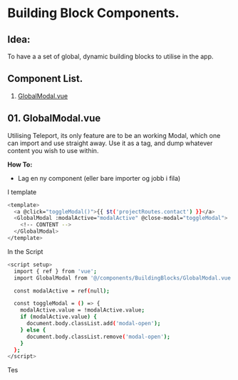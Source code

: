# Building Block Components.

## Idea:

To have a a set of global, dynamic building blocks to utilise in the app.

## Component List.

1. [GlobalModal.vue](https://github.com/Prios-Software-Websites/vue-3-template/tree/main/src/components/BuildingBlocks#01-globalmodalvue)

## 01. GlobalModal.vue

Utilising Teleport, its only feature are to be an working Modal, which one can import and use straight away.
Use it as a tag, and dump whatever content you wish to use within.

**How To:**

- Lag en ny component (eller bare importer og jobb i fila)

I template

```sh
<template>
  <a @click="toggleModal()">{{ $t('projectRoutes.contact') }}</a>
  <GlobalModal :modalActive="modalActive" @close-modal="toggleModal">
    <!-- CONTENT -->
  </GlobalModal>
</template>
```

In the Script

```sh
<script setup>
  import { ref } from 'vue';
  import GlobalModal from '@/components/BuildingBlocks/GlobalModal.vue';

  const modalActive = ref(null);

  const toggleModal = () => {
    modalActive.value = !modalActive.value;
    if (modalActive.value) {
      document.body.classList.add('modal-open');
    } else {
      document.body.classList.remove('modal-open');
    }
  };
</script>
```

Tes
